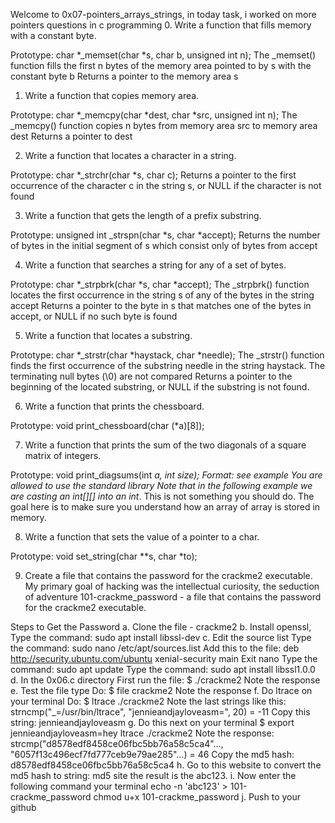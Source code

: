Welcome to 0x07-pointers_arrays_strings, in today task, i worked on more pointers questions in c programming
0. 
Write a function that fills memory with a constant byte.

Prototype: char *_memset(char *s, char b, unsigned int n);
The _memset() function fills the first n bytes of the memory area pointed to by s with the constant byte b
Returns a pointer to the memory area s

1. Write a function that copies memory area.

Prototype: char *_memcpy(char *dest, char *src, unsigned int n);
The _memcpy() function copies n bytes from memory area src to memory area dest
Returns a pointer to dest

 2. Write a function that locates a character in a string.

Prototype: char *_strchr(char *s, char c);
Returns a pointer to the first occurrence of the character c in the string s, or NULL if the character is not found

3. Write a function that gets the length of a prefix substring.

Prototype: unsigned int _strspn(char *s, char *accept);
Returns the number of bytes in the initial segment of s which consist only of bytes from accept

4. Write a function that searches a string for any of a set of bytes.

Prototype: char *_strpbrk(char *s, char *accept);
The _strpbrk() function locates the first occurrence in the string s of any of the bytes in the string accept
Returns a pointer to the byte in s that matches one of the bytes in accept, or NULL if no such byte is found

5. Write a function that locates a substring.

Prototype: char *_strstr(char *haystack, char *needle);
The _strstr() function finds the first occurrence of the substring needle in the string haystack. The terminating null bytes (\0) are not compared
Returns a pointer to the beginning of the located substring, or NULL if the substring is not found.

6. Write a function that prints the chessboard.

Prototype: void print_chessboard(char (*a)[8]);

7. Write a function that prints the sum of the two diagonals of a square matrix of integers.

Prototype: void print_diagsums(int *a, int size);
Format: see example
You are allowed to use the standard library
Note that in the following example we are casting an int[][] into an int*.
This is not something you should do.
The goal here is to make sure you understand how an array of array is stored in memory.

8. Write a function that sets the value of a pointer to a char.

Prototype: void set_string(char **s, char *to);

9. Create a file that contains the password for the crackme2 executable.
 My primary goal of hacking was the intellectual curiosity, the seduction of adventure
101-crackme_password - a file that contains the password for the crackme2 executable.

Steps to Get the Password
a. Clone the file - crackme2
b. Install openssl,
Type the command: sudo apt install libssl-dev
c. Edit the source list
Type the command: sudo nano /etc/apt/sources.list
Add this to the file: deb http://security.ubuntu.com/ubuntu xenial-security main
Exit nano
Type the command: sudo apt update
Type the command: sudo apt install libssl1.0.0
d. In the 0x06.c directory
First run the file: $ ./crackme2
Note the response
e. Test the file type
Do: $ file crackme2
Note the response
f. Do ltrace on your terminal
Do: $ ltrace ./crackme2
Note the last strings like this: strncmp("_=/usr/bin/ltrace", "jennieandjayloveasm=", 20) = -11
Copy this string: jennieandjayloveasm
g. Do this next on your terminal
$ export jennieandjayloveasm=hey
ltrace ./crackme2
Note the response: strcmp("d8578edf8458ce06fbc5bb76a58c5ca4"…, "6057f13c496ecf7fd777ceb9e79ae285"…) = 46
Copy the md5 hash: d8578edf8458ce06fbc5bb76a58c5ca4
h. Go to this website to convert the md5 hash to string: md5 site
the result is the abc123.
i. Now enter the following command your terminal
echo -n 'abc123' > 101-crackme_password
chmod u+x 101-crackme_password
j. Push to your github

